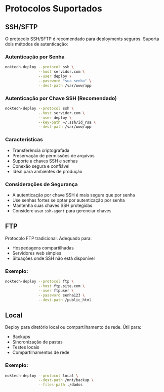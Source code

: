 # Protocolos Suportados

## SSH/SFTP

O protocolo SSH/SFTP é recomendado para deployments seguros. Suporta dois métodos de autenticação:

### Autenticação por Senha
```bash
noktech-deploy --protocol ssh \
               --host servidor.com \
               --user deploy \
               --password "sua_senha" \
               --dest-path /var/www/app
```

### Autenticação por Chave SSH (Recomendado)
```bash
noktech-deploy --protocol ssh \
               --host servidor.com \
               --user deploy \
               --key-path ~/.ssh/id_rsa \
               --dest-path /var/www/app
```

### Características
- Transferência criptografada
- Preservação de permissões de arquivos
- Suporte a chaves SSH e senhas
- Conexão segura e confiável
- Ideal para ambientes de produção

### Considerações de Segurança
- A autenticação por chave SSH é mais segura que por senha
- Use senhas fortes se optar por autenticação por senha
- Mantenha suas chaves SSH protegidas
- Considere usar `ssh-agent` para gerenciar chaves

## FTP

Protocolo FTP tradicional. Adequado para:
- Hospedagens compartilhadas
- Servidores web simples
- Situações onde SSH não está disponível

### Exemplo:
```bash
noktech-deploy --protocol ftp \
               --host ftp.site.com \
               --user ftpuser \
               --password senha123 \
               --dest-path /public_html
```

## Local

Deploy para diretório local ou compartilhamento de rede. Útil para:
- Backups
- Sincronização de pastas
- Testes locais
- Compartilhamentos de rede

### Exemplo:
```bash
noktech-deploy --protocol local \
               --dest-path /mnt/backup \
               --files-path ./dados
``` 